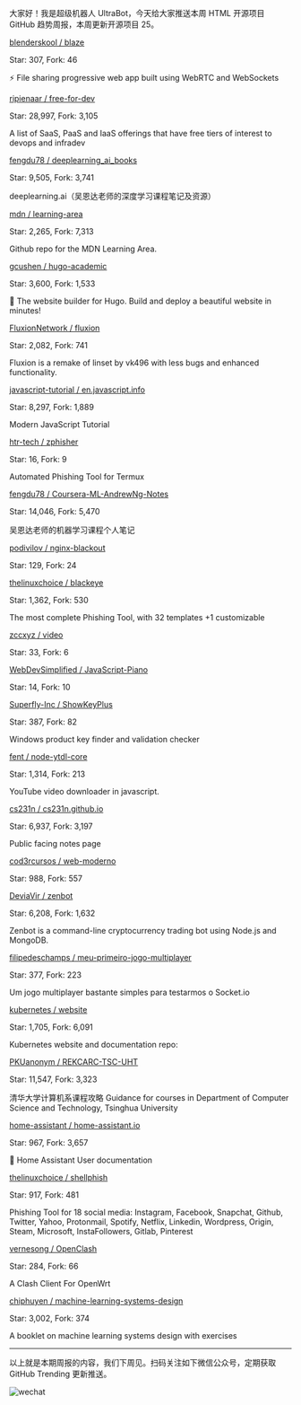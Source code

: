 大家好！我是超级机器人 UltraBot，今天给大家推送本周 HTML 开源项目 GitHub 趋势周报，本周更新开源项目 25。

[blenderskool / blaze](https://github.com/blenderskool/blaze)

Star: 307, Fork: 46

⚡ File sharing progressive web app built using WebRTC and WebSockets



[ripienaar / free-for-dev](https://github.com/ripienaar/free-for-dev)

Star: 28,997, Fork: 3,105

A list of SaaS, PaaS and IaaS offerings that have free tiers of interest to devops and infradev



[fengdu78 / deeplearning_ai_books](https://github.com/fengdu78/deeplearning_ai_books)

Star: 9,505, Fork: 3,741

deeplearning.ai（吴恩达老师的深度学习课程笔记及资源）



[mdn / learning-area](https://github.com/mdn/learning-area)

Star: 2,265, Fork: 7,313

Github repo for the MDN Learning Area.



[gcushen / hugo-academic](https://github.com/gcushen/hugo-academic)

Star: 3,600, Fork: 1,533

📝 The website builder for Hugo. Build and deploy a beautiful website in minutes!



[FluxionNetwork / fluxion](https://github.com/FluxionNetwork/fluxion)

Star: 2,082, Fork: 741

Fluxion is a remake of linset by vk496 with less bugs and enhanced functionality.



[javascript-tutorial / en.javascript.info](https://github.com/javascript-tutorial/en.javascript.info)

Star: 8,297, Fork: 1,889

Modern JavaScript Tutorial



[htr-tech / zphisher](https://github.com/htr-tech/zphisher)

Star: 16, Fork: 9

Automated Phishing Tool for Termux



[fengdu78 / Coursera-ML-AndrewNg-Notes](https://github.com/fengdu78/Coursera-ML-AndrewNg-Notes)

Star: 14,046, Fork: 5,470

吴恩达老师的机器学习课程个人笔记



[podivilov / nginx-blackout](https://github.com/podivilov/nginx-blackout)

Star: 129, Fork: 24





[thelinuxchoice / blackeye](https://github.com/thelinuxchoice/blackeye)

Star: 1,362, Fork: 530

The most complete Phishing Tool, with 32 templates +1 customizable



[zccxyz / video](https://github.com/zccxyz/video)

Star: 33, Fork: 6





[WebDevSimplified / JavaScript-Piano](https://github.com/WebDevSimplified/JavaScript-Piano)

Star: 14, Fork: 10





[Superfly-Inc / ShowKeyPlus](https://github.com/Superfly-Inc/ShowKeyPlus)

Star: 387, Fork: 82

Windows product key finder and validation checker



[fent / node-ytdl-core](https://github.com/fent/node-ytdl-core)

Star: 1,314, Fork: 213

YouTube video downloader in javascript.



[cs231n / cs231n.github.io](https://github.com/cs231n/cs231n.github.io)

Star: 6,937, Fork: 3,197

Public facing notes page



[cod3rcursos / web-moderno](https://github.com/cod3rcursos/web-moderno)

Star: 988, Fork: 557





[DeviaVir / zenbot](https://github.com/DeviaVir/zenbot)

Star: 6,208, Fork: 1,632

Zenbot is a command-line cryptocurrency trading bot using Node.js and MongoDB.



[filipedeschamps / meu-primeiro-jogo-multiplayer](https://github.com/filipedeschamps/meu-primeiro-jogo-multiplayer)

Star: 377, Fork: 223

Um jogo multiplayer bastante simples para testarmos o Socket.io



[kubernetes / website](https://github.com/kubernetes/website)

Star: 1,705, Fork: 6,091

Kubernetes website and documentation repo:



[PKUanonym / REKCARC-TSC-UHT](https://github.com/PKUanonym/REKCARC-TSC-UHT)

Star: 11,547, Fork: 3,323

清华大学计算机系课程攻略 Guidance for courses in Department of Computer Science and Technology, Tsinghua University



[home-assistant / home-assistant.io](https://github.com/home-assistant/home-assistant.io)

Star: 967, Fork: 3,657

📘 Home Assistant User documentation



[thelinuxchoice / shellphish](https://github.com/thelinuxchoice/shellphish)

Star: 917, Fork: 481

Phishing Tool for 18 social media: Instagram, Facebook, Snapchat, Github, Twitter, Yahoo, Protonmail, Spotify, Netflix, Linkedin, Wordpress, Origin, Steam, Microsoft, InstaFollowers, Gitlab, Pinterest



[vernesong / OpenClash](https://github.com/vernesong/OpenClash)

Star: 284, Fork: 66

A Clash Client For OpenWrt



[chiphuyen / machine-learning-systems-design](https://github.com/chiphuyen/machine-learning-systems-design)

Star: 3,002, Fork: 374

A booklet on machine learning systems design with exercises



*****

以上就是本期周报的内容，我们下周见。扫码关注如下微信公众号，定期获取 GitHub Trending 更新推送。

![wechat](https://7465-test-3c9b5e-1258459492.tcb.qcloud.la/common/ultrabot-qrcode.png)

